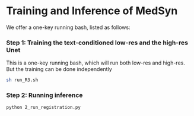 # Training and Inference of MedSyn

We offer a one-key running bash, listed as follows:

### Step 1: Training the text-conditioned low-res and the high-res Unet
This is a one-key running bash, which will run both low-res and high-res. But the training can be done independently
```bash
sh run_R3.sh
```

### Step 2: Running inference

```bash
python 2_run_registration.py
```
